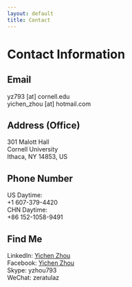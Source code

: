 ```yaml
---
layout: default
title: Contact
---
```


Contact Information
=========

Email
---------
yz793 [at] cornell.edu  
yichen_zhou [at] hotmail.com

Address (Office)
----------
301 Malott Hall  
Cornell University  
Ithaca, NY 14853, US


Phone Number
----------
US Daytime:   
+1 607-379-4420    
CHN Daytime:   
+86 152-1058-9491

Find Me
----------
LinkedIn: <a href="https://www.linkedin.com/in/yichen-ethan-zhou-9424554a">Yichen Zhou</a>    
Facebook: <a href="https://www.facebook.com/zeratulaz">Yichen Zhou</a>  
Skype: yzhou793  
WeChat: zeratulaz  



